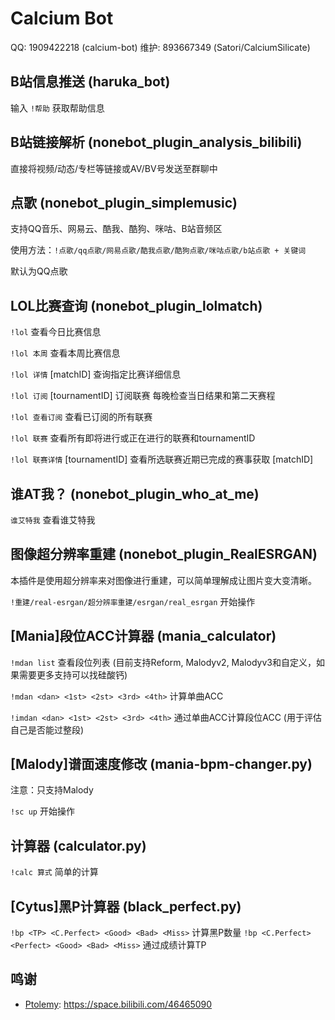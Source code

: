 # Calcium Bot

QQ: 1909422218 (calcium-bot)
维护: 893667349 (Satori/CalciumSilicate)

## B站信息推送 (haruka_bot)

输入 `!帮助` 获取帮助信息

## B站链接解析 (nonebot_plugin_analysis_bilibili)

直接将视频/动态/专栏等链接或AV/BV号发送至群聊中

## 点歌 (nonebot_plugin_simplemusic)

支持QQ音乐、网易云、酷我、酷狗、咪咕、B站音频区

使用方法：`!点歌/qq点歌/网易点歌/酷我点歌/酷狗点歌/咪咕点歌/b站点歌 + 关键词`

默认为QQ点歌

## LOL比赛查询 (nonebot_plugin_lolmatch)

`!lol` 查看今日比赛信息

`!lol 本周` 查看本周比赛信息

`!lol 详情` [matchID] 查询指定比赛详细信息

`!lol 订阅` [tournamentID] 订阅联赛 每晚检查当日结果和第二天赛程

`!lol 查看订阅` 查看已订阅的所有联赛

`!lol 联赛` 查看所有即将进行或正在进行的联赛和tournamentID

`!lol 联赛详情` [tournamentID] 查看所选联赛近期已完成的赛事获取 [matchID]

## 谁AT我？ (nonebot_plugin_who_at_me)

`谁艾特我` 查看谁艾特我

## 图像超分辨率重建 (nonebot_plugin_RealESRGAN)

本插件是使用超分辨率来对图像进行重建，可以简单理解成让图片变大变清晰。

`!重建/real-esrgan/超分辨率重建/esrgan/real_esrgan` 开始操作

## [Mania]段位ACC计算器 (mania_calculator)

`!mdan list` 查看段位列表 (目前支持Reform, Malodyv2, Malodyv3和自定义，如果需要更多支持可以找硅酸钙)

`!mdan <dan> <1st> <2st> <3rd> <4th>` 计算单曲ACC

`!imdan <dan> <1st> <2st> <3rd> <4th>` 通过单曲ACC计算段位ACC (用于评估自己是否能过整段)

## [Malody]谱面速度修改 (mania-bpm-changer.py)

注意：只支持Malody

`!sc up` 开始操作

## 计算器 (calculator.py)

`!calc 算式` 简单的计算

## [Cytus]黑P计算器 (black_perfect.py)

`!bp <TP> <C.Perfect> <Good> <Bad> <Miss>` 计算黑P数量
`!bp <C.Perfect> <Perfect> <Good> <Bad> <Miss>` 通过成绩计算TP

## 鸣谢

- [Ptolemy](https://space.bilibili.com/46465090): https://space.bilibili.com/46465090
